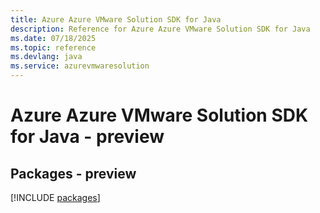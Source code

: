 ```yaml
---
title: Azure Azure VMware Solution SDK for Java
description: Reference for Azure Azure VMware Solution SDK for Java
ms.date: 07/18/2025
ms.topic: reference
ms.devlang: java
ms.service: azurevmwaresolution
---
```

# Azure Azure VMware Solution SDK for Java - preview
## Packages - preview
[!INCLUDE [packages](azure-vmware-solution-index.md)]